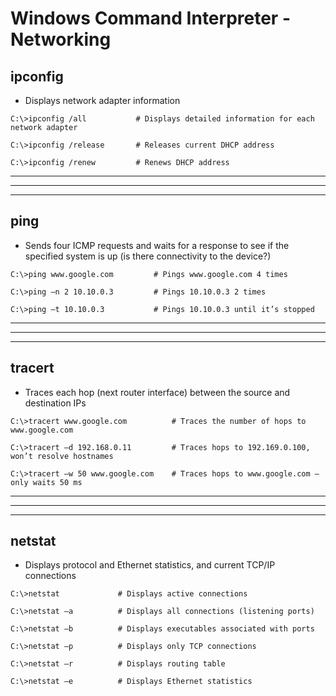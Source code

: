 # Windows Command Interpreter - Networking

## **ipconfig**

- Displays network adapter information

```
C:\>ipconfig /all		    # Displays detailed information for each network adapter

C:\>ipconfig /release	    # Releases current DHCP address

C:\>ipconfig /renew	        # Renews DHCP address
```

---
---
---

## **ping**

- Sends four ICMP requests and waits for a response to see if the specified system is up (is there connectivity to the device?)

```
C:\>ping www.google.com 		# Pings www.google.com 4 times

C:\>ping –n 2 10.10.0.3			# Pings 10.10.0.3 2 times

C:\>ping –t 10.10.0.3			# Pings 10.10.0.3 until it’s stopped
```

---
---
---

## **tracert**

- Traces each hop (next router interface) between the source and destination IPs

```
C:\>tracert www.google.com	        # Traces the number of hops to www.google.com

C:\>tracert –d 192.168.0.11	        # Traces hops to 192.169.0.100, won’t resolve hostnames

C:\>tracert –w 50 www.google.com	# Traces hops to www.google.com – only waits 50 ms
```

---
---
---

## **netstat**

- Displays protocol and Ethernet statistics, and current TCP/IP connections

```
C:\>netstat			    # Displays active connections

C:\>netstat –a			# Displays all connections (listening ports)

C:\>netstat –b			# Displays executables associated with ports

C:\>netstat –p			# Displays only TCP connections

C:\>netstat –r			# Displays routing table

C:\>netstat –e			# Displays Ethernet statistics
```
